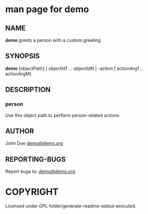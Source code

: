 # man page for demo
## NAME 
**demo** greets a person with a custom greeting

## SYNOPSIS
**demo** [objectPath] [ objectId1 ... objectIdN ] -action [ actionArg1 .. actionArgM]

## DESCRIPTION 
### person
Use this object path to perform person-related actions

## AUTHOR
John Doe <demo@demo.org>

## REPORTING-BUGS
Report bugs to: demo@demo.org

# COPYRIGHT
Licensed under GPL
folder/generate-readme-stdout executed.
